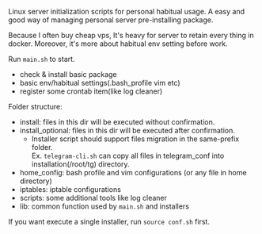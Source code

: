 Linux server initialization scripts for personal habitual usage. A easy and good way of managing personal server pre-installing package.

Because I often buy cheap vps, It's heavy for server to retain every thing in docker. Moreover, it's more about habitual env setting before work.

Run `main.sh` to start.
- check & install basic package
- basic env/habitual settings(.bash_profile vim etc)
- register some crontab item(like log cleaner)

Folder structure:
- install: files in this dir will be executed without confirmation.
- install_optional: files in this dir will be executed after confirmation.
  - Installer script should support files migration in the same-prefix folder.  
    Ex. `telegram-cli.sh` can copy all files in telegram_conf into installation(/root/tg) directory.
- home_config: bash profile and vim configurations (or any file in home directory)
- iptables: iptable configurations
- scripts: some additional tools like log cleaner
- lib: common function used by `main.sh` and installers

If you want execute a single installer, run `source conf.sh` first.
